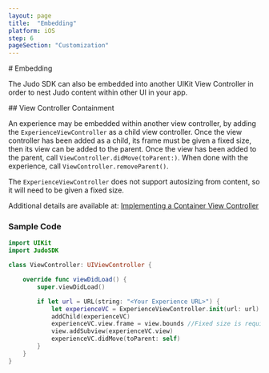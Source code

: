 ```yaml
---
layout: page
title:  "Embedding"
platform: iOS
step: 6
pageSection: "Customization"
---
```

<section id="{{page.title | slugify }}" markdown=1>
# Embedding

The Judo SDK can also be embedded into another UIKit View Controller in order to nest Judo content within other UI in your app.

</section>
<section id="view-controller-containment" markdown=1>
## View Controller Containment

An experience may be embedded within another view controller, by adding the `ExperienceViewController` as a child view controller.  Once the view controller has been added as a child, its frame must be given a fixed size, then its view can be added to the parent.   Once the view has been added to the parent, call `ViewController.didMove(toParent:)`.   When done with the experience, call `ViewController.removeParent()`.

The `ExperienceViewController` does not support autosizing from content, so it will need to be given a fixed size.

Additional details are available at: [Implementing a Container View Controller](https://developer.apple.com/library/archive/featuredarticles/ViewControllerPGforiPhoneOS/ImplementingaContainerViewController.html)

### Sample Code

```swift
import UIKit
import JudoSDK

class ViewController: UIViewController {

    override func viewDidLoad() {
        super.viewDidLoad()

        if let url = URL(string: "<Your Experience URL>") {
            let experienceVC = ExperienceViewController.init(url: url)
            addChild(experienceVC)
            experienceVC.view.frame = view.bounds //Fixed size is required here.
            view.addSubview(experienceVC.view)
            experienceVC.didMove(toParent: self)
        }
    }
}
```
</section>